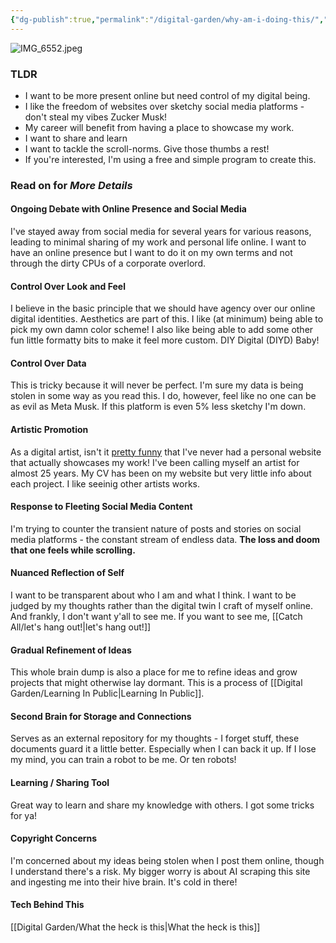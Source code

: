 ```yaml
---
{"dg-publish":true,"permalink":"/digital-garden/why-am-i-doing-this/","updated":"2023-12-06T01:11:05.000-07:00"}
---
```


![IMG_6552.jpeg](/img/user/Attachements/IMG_6552.jpeg)
### TLDR
- I want to be more present online but need control of my digital being.
- I like the freedom of websites over sketchy social media platforms - don't steal my vibes Zucker Musk!
- My career will benefit from having a place to showcase my work.
- I want to share and learn
- I want to tackle the scroll-norms. Give those thumbs a rest!
- If you're interested, I'm using a free and simple program to create this.

### Read on for *More Details*

#### Ongoing Debate with Online Presence and Social Media
I've stayed away from social media for several years for various reasons, leading to minimal sharing of my work and personal life online. I want to have an online presence but I want to do it on my own terms and not through the dirty CPUs of a corporate overlord. 

#### Control Over Look and Feel
I believe in the basic principle that we should have agency over our online digital identities. Aesthetics are part of this. I like (at minimum) being able to pick my own damn color scheme! I also like being able to add some other fun little formatty bits to make it feel more custom. DIY Digital (DIYD) Baby! 

#### Control Over Data
This is tricky because it will never be perfect. I'm sure my data is being stolen in some way as you read this. I do, however, feel like no one can be as evil as Meta Musk. If this platform is even 5% less sketchy I'm down.

#### Artistic Promotion
As a digital artist, isn't it [pretty funny](https://youtu.be/Jne9t8sHpUc?si=8DGtKBHk9wfuDDrW) that I've never had a personal website that actually showcases my work! I've been calling myself an artist for almost 25 years. My CV has been on my website but very little info about each project. I like seeinig other artists works.

#### Response to Fleeting Social Media Content
I'm trying to counter the transient nature of posts and stories on social media platforms - the constant stream of endless data.
**The loss and doom that one feels while scrolling.**

#### Nuanced Reflection of Self
I want to be transparent about who I am and what I think. I want to be judged by my thoughts rather than the digital twin I craft of myself online. And frankly, I don't want y'all to see me. If you want to see me, [[Catch All/let's hang out!\|let's hang out!]]

#### Gradual Refinement of Ideas
This whole brain dump is also a place for me to refine ideas and grow projects that might otherwise lay dormant. This is a process of [[Digital Garden/Learning In Public\|Learning In Public]].

#### Second Brain for Storage and Connections
Serves as an external repository for my thoughts - I forget stuff, these documents guard it a little better. Especially when I can back it up. If I lose my mind, you can train a robot to be me. Or ten robots! 

#### Learning / Sharing Tool
Great way to learn and share my knowledge with others. I got some tricks for ya!

#### Copyright Concerns
I'm concerned about my ideas being stolen when I post them online, though I understand there's a risk. My bigger worry is about AI scraping this site and ingesting me into their hive brain. It's cold in there!

#### Tech Behind This
[[Digital Garden/What the heck is this\|What the heck is this]]